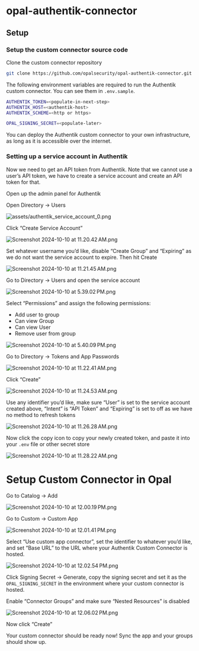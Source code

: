 # opal-authentik-connector

## Setup
### Setup the custom connector source code

Clone the custom connector repository

```bash
git clone https://github.com/opalsecurity/opal-authentik-connector.git
```


The following environment variables are required to run the Authentik custom connector. You can see them in `.env.sample`.

```bash
AUTHENTIK_TOKEN=<populate-in-next-step>
AUTHENTIK_HOST=<authentik-host>
AUTHENTIK_SCHEME=<http or https>

OPAL_SIGNING_SECRET=<populate-later>
```

You can deploy the Authentik custom connector to your own infrastructure, as long as it is accessible over the internet.
### Setting up a service account in Authentik

Now we need to get an API token from Authentik. Note that we cannot use a user’s API token, we have to create a service account and create an API token for that. 

Open up the admin panel for Authentik

Open Directory → Users

![assets/authentik_service_account_0.png](assets/authentik_service_account_0.png)

Click “Create Service Account”

![Screenshot 2024-10-10 at 11.20.42 AM.png](assets/opal_service_account_1.png)

Set whatever username you’d like, disable “Create Group” and “Expiring” as we do not want the service account to expire. Then hit Create

![Screenshot 2024-10-10 at 11.21.45 AM.png](assets/opal_service_account_2.png)

Go to Directory → Users and open the service account

![Screenshot 2024-10-10 at 5.39.02 PM.png](assets/opal_service_account_3.png)

Select “Permissions” and assign the following permissions:

- Add user to group
- Can view Group
- Can view User
- Remove user from group

![Screenshot 2024-10-10 at 5.40.09 PM.png](assets/opal_service_account_4.png)

Go to Directory → Tokens and App Passwords

![Screenshot 2024-10-10 at 11.22.41 AM.png](assets/opal_service_account_5.png)

Click “Create”

![Screenshot 2024-10-10 at 11.24.53 AM.png](assets/opal_service_account_6.png)

Use any identifier you’d like, make sure “User” is set to the service account created above, “Intent” is “API Token” and “Expiring” is set to off as we have no method to refresh tokens

![Screenshot 2024-10-10 at 11.26.28 AM.png](assets/opal_service_account_7.png)

Now click the copy icon to copy your newly created token, and paste it into your `.env` file or other secret store

![Screenshot 2024-10-10 at 11.28.22 AM.png](assets/opal_service_account_8.png)

# Setup Custom Connector in Opal

Go to Catalog → Add

![Screenshot 2024-10-10 at 12.00.19 PM.png](assets/opal_custom_connector_0.png)

Go to Custom → Custom App

![Screenshot 2024-10-10 at 12.01.41 PM.png](assets/opal_custom_connector_1.png)

Select “Use custom app connector”, set the identifier to whatever you’d like, and set “Base URL” to the URL where your Authentik Custom Connector is hosted.

![Screenshot 2024-10-10 at 12.02.54 PM.png](assets/opal_custom_connector_2.png)

Click Signing Secret → Generate, copy the signing secret and set it as the `OPAL_SIGNING_SECRET` in the environment where your custom connector is hosted. 

Enable “Connector Groups” and make sure “Nested Resources” is disabled

![Screenshot 2024-10-10 at 12.06.02 PM.png](assets/opal_custom_connector_3.png)

Now click “Create”

Your custom connector should be ready now! Sync the app and your groups should show up.